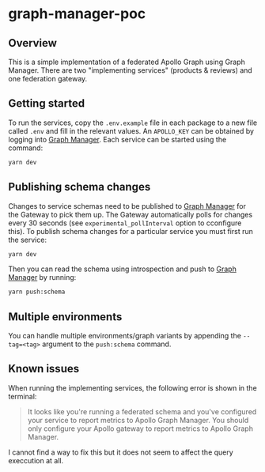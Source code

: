# graph-manager-poc

## Overview

This is a simple implementation of a federated Apollo Graph using Graph Manager. There are two "implementing services" (products & reviews) and one federation gateway.

## Getting started

To run the services, copy the `.env.example` file in each package to a new file called `.env` and fill in the relevant values. An `APOLLO_KEY` can be obtained by logging into [Graph Manager](https://engine.apollographql.com/). Each service can be started using the command:

```sh
yarn dev
```

## Publishing schema changes

Changes to service schemas need to be published to [Graph Manager](https://engine.apollographql.com/) for the Gateway to pick them up. The Gateway automatically polls for changes every 30 seconds (see `experimental_pollInterval` option to cconfigure this). To publish schema changes for a particular service you must first run the service:

```sh
yarn dev
```

Then you can read the schema using introspection and push to [Graph Manager](https://engine.apollographql.com/) by running:

```sh
yarn push:schema
```

## Multiple environments

You can handle multiple environments/graph variants by appending the `--tag=<tag>` argument to the `push:schema` command.

## Known issues

When running the implementing services, the following error is shown in the terminal:

> It looks like you're running a federated schema and you've configured your service to report metrics to Apollo Graph Manager. You should only configure your Apollo gateway to report metrics to Apollo Graph Manager.

I cannot find a way to fix this but it does not seem to affect the query execcution at all.
